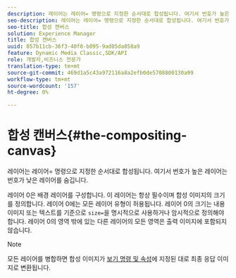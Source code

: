 ```yaml
---
description: 레이어는 레이어= 명령으로 지정한 순서대로 합성됩니다. 여기서 번호가 높은 레이어는 번호가 낮은 레이어를 숨깁니다.
seo-description: 레이어는 레이어= 명령으로 지정한 순서대로 합성됩니다. 여기서 번호가 높은 레이어는 번호가 낮은 레이어를 숨깁니다.
seo-title: 합성 캔버스
solution: Experience Manager
title: 합성 캔버스
uuid: 057b11cb-36f3-40f8-b095-9ad05da858a9
feature: Dynamic Media Classic,SDK/API
role: 개발자,비즈니스 전문가
translation-type: tm+mt
source-git-commit: 469d1a5c43a972116a8a2efb0de5708800130a99
workflow-type: tm+mt
source-wordcount: '157'
ht-degree: 0%

---
```



# 합성 캔버스{#the-compositing-canvas}

레이어는 레이어= 명령으로 지정한 순서대로 합성됩니다. 여기서 번호가 높은 레이어는 번호가 낮은 레이어를 숨깁니다.

레이어 0은 배경 레이어를 구성합니다. 이 레이어는 항상 필수이며 합성 이미지의 크기를 정의합니다. 레이어 0에는 모든 레이어 유형이 허용됩니다. 레이어 0의 크기는 내용 이미지 또는 텍스트를 기준으로 `size=`을 명시적으로 사용하거나 암시적으로 정의해야 합니다. 레이어 0의 영역 밖에 있는 다른 레이어의 모든 영역은 출력 이미지에 포함되지 않습니다.

>[!NOTE]
>
>모든 레이어를 병합하면 합성 이미지가 [보기 명령 및 속성](../../../../../../is-api/http-ref/image-serving-api-ref/c-http-protocol-reference/c-syntax-and-features/c-command-overview/r-view-commands-and-attributes.md#reference-8b3d637d080a47a4ba669a7f0de2ba90)에 지정된 대로 최종 응답 이미지로 변환됩니다.

